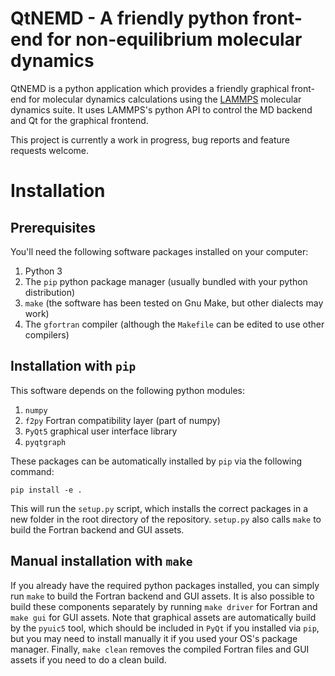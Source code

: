 # QtNEMD - A friendly python front-end for non-equilibrium molecular dynamics
QtNEMD is a python application which provides a 
friendly graphical front-end for molecular dynamics calculations using the 
[LAMMPS](lammps.org) molecular dynamics suite. It uses LAMMPS's python API to 
control the MD backend and Qt for the graphical frontend.

This project is currently a work in progress, bug reports and feature requests welcome.

# Installation
## Prerequisites
You'll need the following software packages installed on your computer:
  1) Python 3
  2) The `pip` python package manager (usually bundled with your python distribution)
  3) `make` (the software has been tested on Gnu Make, but other dialects may work)
  4) The `gfortran` compiler (although the `Makefile` can be edited to use other compilers)

## Installation with `pip`
This software depends on the following python modules:
  1) `numpy`
  2) `f2py` Fortran compatibility layer (part of numpy)
  3) `PyQt5` graphical user interface library
  4) `pyqtgraph`

These packages can be automatically installed by `pip` via the following command:

```
pip install -e .
```

This will run the `setup.py` script, which installs the correct packages in a new folder in the root 
directory of the repository. `setup.py` also calls `make` to build the Fortran backend and GUI assets.

## Manual installation with `make`
If you already have the required python packages installed, you can simply run `make` to build the
Fortran backend and GUI assets. It is also possible to build these components separately by running
`make driver` for Fortran and `make gui` for GUI assets. Note that graphical assets are automatically
build by the `pyuic5` tool, which should be included in `PyQt` if you installed via `pip`, but you may 
need to install manually it if you used your OS's package manager. Finally, `make clean` removes the
compiled Fortran files and GUI assets if you need to do a clean build.
